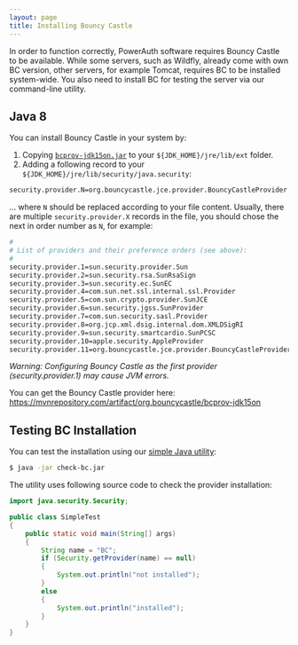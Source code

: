 ```yaml
---
layout: page
title: Installing Bouncy Castle
---
```


In order to function correctly, PowerAuth software requires Bouncy Castle to be available. While some servers, such as Wildfly, already come with own BC version, other servers, for example Tomcat, requires BC to be installed system-wide. You also need to install BC for testing the server via our command-line utility.

## Java 8

You can install Bouncy Castle in your system by:

1. Copying [`bcprov-jdk15on.jar`](https://mvnrepository.com/artifact/org.bouncycastle/bcprov-jdk15on) to your `${JDK_HOME}/jre/lib/ext` folder.
2. Adding a following record to your `${JDK_HOME}/jre/lib/security/java.security`:

```sh
security.provider.N=org.bouncycastle.jce.provider.BouncyCastleProvider
```

... where `N` should be replaced according to your file content. Usually, there are multiple `security.provider.X` records in the file, you should chose the next in order number as `N`, for example:

```sh
#
# List of providers and their preference orders (see above):
#
security.provider.1=sun.security.provider.Sun
security.provider.2=sun.security.rsa.SunRsaSign
security.provider.3=sun.security.ec.SunEC
security.provider.4=com.sun.net.ssl.internal.ssl.Provider
security.provider.5=com.sun.crypto.provider.SunJCE
security.provider.6=sun.security.jgss.SunProvider
security.provider.7=com.sun.security.sasl.Provider
security.provider.8=org.jcp.xml.dsig.internal.dom.XMLDSigRI
security.provider.9=sun.security.smartcardio.SunPCSC
security.provider.10=apple.security.AppleProvider
security.provider.11=org.bouncycastle.jce.provider.BouncyCastleProvider
```

_Warning: Configuring Bouncy Castle as the first provider (security.provider.1) may cause JVM errors._

You can get the Bouncy Castle provider here:
https://mvnrepository.com/artifact/org.bouncycastle/bcprov-jdk15on

## Testing BC Installation

You can test the installation using our [simple Java utility](https://github.com/wultra/powerauth-server/wiki/resources/util/check-bc.jar):

```sh
$ java -jar check-bc.jar
```

The utility uses following source code to check the provider installation:

```java
import java.security.Security;

public class SimpleTest
{
    public static void main(String[] args)
    {
        String name = "BC";
        if (Security.getProvider(name) == null)
        {
            System.out.println("not installed");
        }
        else
        {
            System.out.println("installed");
        }
    }
}
```
